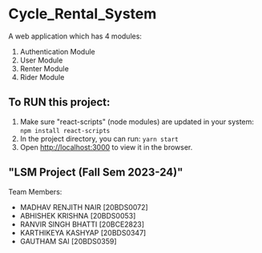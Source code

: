 # Cycle_Rental_System

A web application which has 4 modules:
1. Authentication Module
2. User Module
3. Renter Module
4. Rider Module

To RUN this project:
--
1. Make sure "react-scripts" (node modules) are updated in your system: `npm install react-scripts`
2. In the project directory, you can run: `yarn start`
3. Open [http://localhost:3000](http://localhost:3000) to view it in the browser.

"LSM Project (Fall Sem 2023-24)"
--

Team Members:
- MADHAV RENJITH NAIR [20BDS0072]
- ABHISHEK KRISHNA [20BDS0053]
- RANVIR SINGH BHATTI [20BCE2823]
- KARTHIKEYA KASHYAP [20BDS0347]
- GAUTHAM SAI [20BDS0359]
